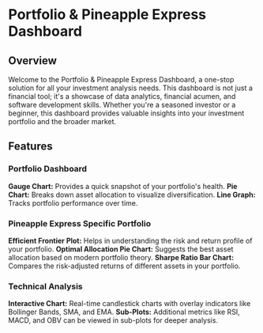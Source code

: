 # Portfolio & Pineapple Express Dashboard
## Overview
Welcome to the Portfolio & Pineapple Express Dashboard, a one-stop solution for all your investment analysis needs. This dashboard is not just a financial tool; it's a showcase of data analytics, financial acumen, and software development skills. Whether you're a seasoned investor or a beginner, this dashboard provides valuable insights into your investment portfolio and the broader market.

## Features
### Portfolio Dashboard
**Gauge Chart:** Provides a quick snapshot of your portfolio's health.
**Pie Chart:** Breaks down asset allocation to visualize diversification.
**Line Graph:** Tracks portfolio performance over time.

### Pineapple Express Specific Portfolio
**Efficient Frontier Plot:** Helps in understanding the risk and return profile of your portfolio.
**Optimal Allocation Pie Chart:** Suggests the best asset allocation based on modern portfolio theory.
**Sharpe Ratio Bar Chart:** Compares the risk-adjusted returns of different assets in your portfolio.

### Technical Analysis
**Interactive Chart:** Real-time candlestick charts with overlay indicators like Bollinger Bands, SMA, and EMA.
**Sub-Plots:** Additional metrics like RSI, MACD, and OBV can be viewed in sub-plots for deeper analysis.
